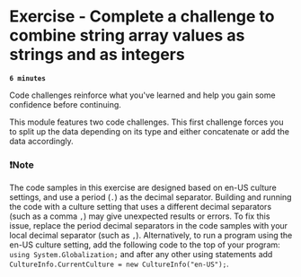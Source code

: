 # Exercise - Complete a challenge to combine string array values as strings and as integers

**`6 minutes`**

Code challenges reinforce what you've learned and help you gain some confidence before continuing.

This module features two code challenges. This first challenge forces you to split up the data depending on its type and either concatenate or add the data accordingly.

### ❗Note

The code samples in this exercise are designed based on en-US culture settings, and use a period (`.`) as the decimal separator. Building and running the code with a culture setting that uses a different decimal separators (such as a comma `,`) may give unexpected results or errors. To fix this issue, replace the period decimal separators in the code samples with your local decimal separator (such as `,`). Alternatively, to run a program using the en-US culture setting, add the following code to the top of your program: `using System.Globalization;` and after any other using statements add `CultureInfo.CurrentCulture = new CultureInfo("en-US");`.






